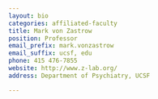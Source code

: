```yaml
---
layout: bio
categories: affiliated-faculty
title: Mark von Zastrow
position: Professor
email_prefix: mark.vonzastrow
email_suffix: ucsf, edu 
phone: 415 476-7855
website: http://www.z-lab.org/
address: Department of Psychiatry, UCSF

---
```


